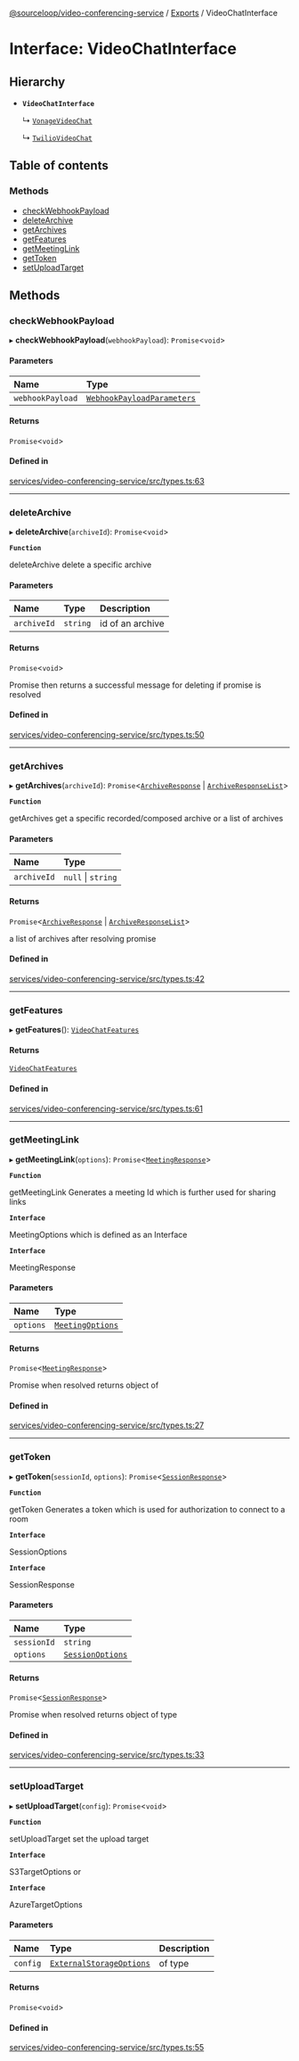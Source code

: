 [@sourceloop/video-conferencing-service](../README.md) / [Exports](../modules.md) / VideoChatInterface

# Interface: VideoChatInterface

## Hierarchy

- **`VideoChatInterface`**

  ↳ [`VonageVideoChat`](VonageVideoChat.md)

  ↳ [`TwilioVideoChat`](TwilioVideoChat.md)

## Table of contents

### Methods

- [checkWebhookPayload](VideoChatInterface.md#checkwebhookpayload)
- [deleteArchive](VideoChatInterface.md#deletearchive)
- [getArchives](VideoChatInterface.md#getarchives)
- [getFeatures](VideoChatInterface.md#getfeatures)
- [getMeetingLink](VideoChatInterface.md#getmeetinglink)
- [getToken](VideoChatInterface.md#gettoken)
- [setUploadTarget](VideoChatInterface.md#setuploadtarget)

## Methods

### checkWebhookPayload

▸ **checkWebhookPayload**(`webhookPayload`): `Promise`<`void`\>

#### Parameters

| Name | Type |
| :------ | :------ |
| `webhookPayload` | [`WebhookPayloadParameters`](WebhookPayloadParameters.md) |

#### Returns

`Promise`<`void`\>

#### Defined in

[services/video-conferencing-service/src/types.ts:63](https://github.com/codeweb05/repo1/blob/a4cf318/services/video-conferencing-service/src/types.ts#L63)

___

### deleteArchive

▸ **deleteArchive**(`archiveId`): `Promise`<`void`\>

**`Function`**

deleteArchive delete a specific archive

#### Parameters

| Name | Type | Description |
| :------ | :------ | :------ |
| `archiveId` | `string` | id of an archive |

#### Returns

`Promise`<`void`\>

Promise then returns a successful message for deleting if promise is resolved

#### Defined in

[services/video-conferencing-service/src/types.ts:50](https://github.com/codeweb05/repo1/blob/a4cf318/services/video-conferencing-service/src/types.ts#L50)

___

### getArchives

▸ **getArchives**(`archiveId`): `Promise`<[`ArchiveResponse`](ArchiveResponse.md) \| [`ArchiveResponseList`](ArchiveResponseList.md)\>

**`Function`**

getArchives get a specific recorded/composed archive or a list of archives

#### Parameters

| Name | Type |
| :------ | :------ |
| `archiveId` | ``null`` \| `string` |

#### Returns

`Promise`<[`ArchiveResponse`](ArchiveResponse.md) \| [`ArchiveResponseList`](ArchiveResponseList.md)\>

a list of archives after resolving promise

#### Defined in

[services/video-conferencing-service/src/types.ts:42](https://github.com/codeweb05/repo1/blob/a4cf318/services/video-conferencing-service/src/types.ts#L42)

___

### getFeatures

▸ **getFeatures**(): [`VideoChatFeatures`](VideoChatFeatures.md)

#### Returns

[`VideoChatFeatures`](VideoChatFeatures.md)

#### Defined in

[services/video-conferencing-service/src/types.ts:61](https://github.com/codeweb05/repo1/blob/a4cf318/services/video-conferencing-service/src/types.ts#L61)

___

### getMeetingLink

▸ **getMeetingLink**(`options`): `Promise`<[`MeetingResponse`](MeetingResponse.md)\>

**`Function`**

getMeetingLink Generates a meeting Id which is further used for sharing links

**`Interface`**

MeetingOptions which is defined as an Interface

**`Interface`**

MeetingResponse

#### Parameters

| Name | Type |
| :------ | :------ |
| `options` | [`MeetingOptions`](MeetingOptions.md) |

#### Returns

`Promise`<[`MeetingResponse`](MeetingResponse.md)\>

Promise when resolved returns object of

#### Defined in

[services/video-conferencing-service/src/types.ts:27](https://github.com/codeweb05/repo1/blob/a4cf318/services/video-conferencing-service/src/types.ts#L27)

___

### getToken

▸ **getToken**(`sessionId`, `options`): `Promise`<[`SessionResponse`](SessionResponse.md)\>

**`Function`**

getToken Generates a token which is used for authorization to connect to a room

**`Interface`**

SessionOptions

**`Interface`**

SessionResponse

#### Parameters

| Name | Type |
| :------ | :------ |
| `sessionId` | `string` |
| `options` | [`SessionOptions`](SessionOptions.md) |

#### Returns

`Promise`<[`SessionResponse`](SessionResponse.md)\>

Promise when resolved returns object of type

#### Defined in

[services/video-conferencing-service/src/types.ts:33](https://github.com/codeweb05/repo1/blob/a4cf318/services/video-conferencing-service/src/types.ts#L33)

___

### setUploadTarget

▸ **setUploadTarget**(`config`): `Promise`<`void`\>

**`Function`**

setUploadTarget set the upload target

**`Interface`**

S3TargetOptions or

**`Interface`**

AzureTargetOptions

#### Parameters

| Name | Type | Description |
| :------ | :------ | :------ |
| `config` | [`ExternalStorageOptions`](ExternalStorageOptions.md) | of type |

#### Returns

`Promise`<`void`\>

#### Defined in

[services/video-conferencing-service/src/types.ts:55](https://github.com/codeweb05/repo1/blob/a4cf318/services/video-conferencing-service/src/types.ts#L55)
